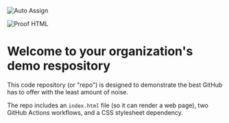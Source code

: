 ![Auto Assign](https://github.com/sitech/demo-repository/actions/workflows/auto-assign.yml/badge.svg)

![Proof HTML](https://github.com/sitech/demo-repository/actions/workflows/proof-html.yml/badge.svg)

# Welcome to your organization's demo respository
This code repository (or "repo") is designed to demonstrate the best GitHub has to offer with the least amount of noise.

The repo includes an `index.html` file (so it can render a web page), two GitHub Actions workflows, and a CSS stylesheet dependency.
